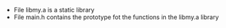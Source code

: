 - File libmy.a is a static library
- File main.h contains the prototype fot the functions in the libmy.a library
